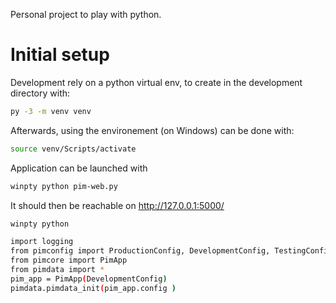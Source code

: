 
Personal project to play with python.

# Initial setup

Development rely on a python virtual env, to create in the development directory with:

```bash
py -3 -m venv venv
```

Afterwards, using the environement (on Windows) can be done with:

```bash
source venv/Scripts/activate
```

Application can be launched with

```bash
winpty python pim-web.py
```

It should then be reachable on <http://127.0.0.1:5000/>


```bash
winpty python

import logging
from pimconfig import ProductionConfig, DevelopmentConfig, TestingConfig
from pimcore import PimApp
from pimdata import *
pim_app = PimApp(DevelopmentConfig)
pimdata.pimdata_init(pim_app.config )


```
